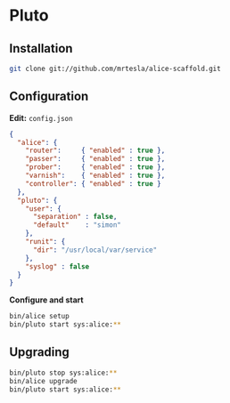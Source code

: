 # Pluto

## Installation

```bash
git clone git://github.com/mrtesla/alice-scaffold.git
```

## Configuration

**Edit:** `config.json`

```json
{
  "alice": {
    "router":     { "enabled" : true },
    "passer":     { "enabled" : true },
    "prober":     { "enabled" : true },
    "varnish":    { "enabled" : true },
    "controller": { "enabled" : true }
  },
  "pluto": {
    "user": {
      "separation" : false,
      "default"    : "simon"
    },
    "runit": {
      "dir": "/usr/local/var/service"
    },
    "syslog" : false
  }
}
```

**Configure and start**

```bash
bin/alice setup
bin/pluto start sys:alice:**
```

## Upgrading

```bash
bin/pluto stop sys:alice:**
bin/alice upgrade
bin/pluto start sys:alice:**
```
